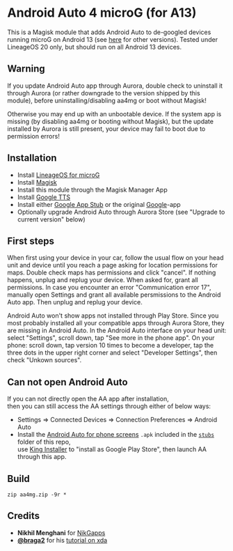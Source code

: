 # Android Auto 4 microG (for A13)

This is a Magisk module that adds Android Auto to de-googled devices running microG on Android 13 (see [here](https://github.com/sn-00-x/aa4mg/branches) for other versions). Tested under LineageOS 20 only, but should run on all Android 13 devices.

## Warning

If you update Android Auto app through Aurora, double check to uninstall it through Aurora (or rather downgrade to the version shipped by this module), before uninstalling/disabling aa4mg or boot without Magisk!

Otherwise you may end up with an unbootable device. If the system app is missing (by disabling aa4mg or booting without Magisk), but the update installed by Aurora is still present, your device may fail to boot due to permission errors!

## Installation

- Install [LineageOS for microG](https://lineage.microg.org/)
- Install [Magisk](https://github.com/topjohnwu/Magisk/)
- Install this module through the Magisk Manager App
- Install [Google TTS](https://play.google.com/store/apps/details?id=com.google.android.tts)
- Install either [Google App Stub](https://git.sr.ht/~dylanger/Google-App-Stub) or the original [Google](https://play.google.com/store/apps/details?id=com.google.android.googlequicksearchbox)-app
- Optionally upgrade Android Auto through Aurora Store (see "Upgrade to current version" below)

## First steps

When first using your device in your car, follow the usual flow on your head unit and device until you reach a page asking for location permissions for maps. Double check maps has permissions and click "cancel". If nothing happens, unplug and replug your device. When asked for, grant all permissions. In case you encounter an error "Communication error 17", manually open Settings and grant all available persmissions to the Android Auto app. Then unplug and replug your device.

Android Auto won't show apps not installed through Play Store. Since you most probably installed all your compatible apps through Aurora Store, they are missing in Android Auto. In the Android Auto interface on your head unit: select "Settings", scroll down, tap "See more in the phone app". On your phone: scroll down, tap version 10 times to become a developer, tap the three dots in the upper right corner and select "Developer Settings", then check "Unkown sources".

## Can not open Android Auto
If you can not directly open the AA app after installation,   
then you can still access the AA settings through either of below ways:

- Settings => Connected Devices => Connection Preferences => Android Auto
- Install the [Android Auto for phone screens](https://github.com/Rikj000/AndroidAuto4MicroG/raw/development/stubs/Android-Auto-for-phone-screens-v1.1.apk) `.apk` included in the [`stubs`](https://github.com/Rikj000/AndroidAuto4MicroG/tree/development/stubs) folder of this repo,   
use [King Installer](https://github.com/Rikj000/KingInstaller) to "install as Google Play Store", then launch AA through this app.

## Build

    zip aa4mg.zip -9r *

## Credits

- **Nikhil Menghani** for [NikGapps](https://nikgapps.com/)
- **[@braga2](https://github.com/braga2)** for his [tutorial on xda](https://forum.xda-developers.com/t/microg-android-auto-fully-working.4319159/page-6)
